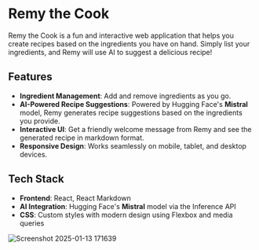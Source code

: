# Remy the Cook

Remy the Cook is a fun and interactive web application that helps you create recipes based on the ingredients you have on hand. Simply list your ingredients, and Remy will use AI to suggest a delicious recipe!

## Features

- **Ingredient Management**: Add and remove ingredients as you go.
- **AI-Powered Recipe Suggestions**: Powered by Hugging Face's **Mistral** model, Remy generates recipe suggestions based on the ingredients you provide.
- **Interactive UI**: Get a friendly welcome message from Remy and see the generated recipe in markdown format.
- **Responsive Design**: Works seamlessly on mobile, tablet, and desktop devices.

## Tech Stack

- **Frontend**: React, React Markdown
- **AI Integration**: Hugging Face's **Mistral** model via the Inference API
- **CSS**: Custom styles with modern design using Flexbox and media queries

![Screenshot 2025-01-13 171639](https://github.com/user-attachments/assets/76c5eb76-b4b4-449f-bab0-16c76a0f7ca5)

